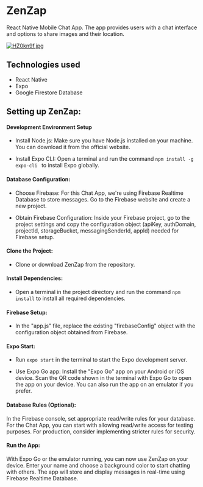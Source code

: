 # ZenZap
React Native Mobile Chat App. The app provides users with a chat interface and options to share images and their location.

[![HZ0kn9f.jpg](https://iili.io/HZ0kn9f.jpg)](https://freeimage.host/)

## Technologies used
- React Native
- Expo
- Google Firestore Database

## Setting up ZenZap:

#### Development Environment Setup
* Install Node.js: Make sure you have Node.js installed on your machine. You can download it from the official website.

* Install Expo CLI: Open a terminal and run the command ```npm install -g expo-cli ``` to install Expo globally.

#### Database Configuration:

* Choose Firebase: For this Chat App, we're using Firebase Realtime Database to store messages. Go to the Firebase website and create a new project.

* Obtain Firebase Configuration: Inside your Firebase project, go to the project settings and copy the configuration object (apiKey, authDomain, projectId, storageBucket, messagingSenderId, appId) needed for Firebase setup.

#### Clone the Project:

* Clone or download ZenZap from the repository.

#### Install Dependencies:

* Open a terminal in the project directory and run the command ``` npm install ``` to install all required dependencies.

#### Firebase Setup:

* In the "app.js" file, replace the existing "firebaseConfig" object with the configuration object obtained from Firebase.

#### Expo Start:

* Run ```expo start``` in the terminal to start the Expo development server.

* Use Expo Go app: Install the "Expo Go" app on your Android or iOS device. Scan the QR code shown in the terminal with Expo Go to open the app on your device. You can also run the app on an emulator if you prefer.

#### Database Rules (Optional):

In the Firebase console, set appropriate read/write rules for your database. For the Chat App, you can start with allowing read/write access for testing purposes. For production, consider implementing stricter rules for security.

#### Run the App:

With Expo Go or the emulator running, you can now use ZenZap on your device. Enter your name and choose a background color to start chatting with others. The app will store and display messages in real-time using Firebase Realtime Database.
  
  

